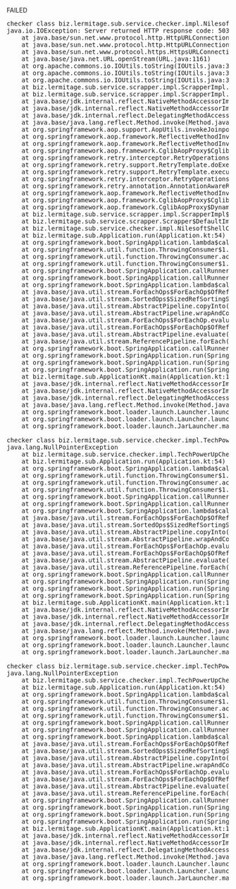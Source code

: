 FAILED

<pre>checker class biz.lermitage.sub.service.checker.impl.NilesoftShellChecker failed, ignoring
java.io.IOException: Server returned HTTP response code: 503 for URL: https://nilesoft.org/download/changes
	at java.base/sun.net.www.protocol.http.HttpURLConnection.getInputStream0(HttpURLConnection.java:2022)
	at java.base/sun.net.www.protocol.http.HttpURLConnection.getInputStream(HttpURLConnection.java:1611)
	at java.base/sun.net.www.protocol.https.HttpsURLConnectionImpl.getInputStream(HttpsURLConnectionImpl.java:224)
	at java.base/java.net.URL.openStream(URL.java:1161)
	at org.apache.commons.io.IOUtils.toString(IOUtils.java:3221)
	at org.apache.commons.io.IOUtils.toString(IOUtils.java:3196)
	at org.apache.commons.io.IOUtils.toString(IOUtils.java:3310)
	at biz.lermitage.sub.service.scrapper.impl.ScrapperImpl.downloadAsText(ScrapperImpl.kt:65)
	at biz.lermitage.sub.service.scrapper.impl.ScrapperImpl.fetchHtml(ScrapperImpl.kt:43)
	at java.base/jdk.internal.reflect.NativeMethodAccessorImpl.invoke0(Native Method)
	at java.base/jdk.internal.reflect.NativeMethodAccessorImpl.invoke(NativeMethodAccessorImpl.java:77)
	at java.base/jdk.internal.reflect.DelegatingMethodAccessorImpl.invoke(DelegatingMethodAccessorImpl.java:43)
	at java.base/java.lang.reflect.Method.invoke(Method.java:568)
	at org.springframework.aop.support.AopUtils.invokeJoinpointUsingReflection(AopUtils.java:354)
	at org.springframework.aop.framework.ReflectiveMethodInvocation.invokeJoinpoint(ReflectiveMethodInvocation.java:196)
	at org.springframework.aop.framework.ReflectiveMethodInvocation.proceed(ReflectiveMethodInvocation.java:163)
	at org.springframework.aop.framework.CglibAopProxy$CglibMethodInvocation.proceed(CglibAopProxy.java:768)
	at org.springframework.retry.interceptor.RetryOperationsInterceptor$1.doWithRetry(RetryOperationsInterceptor.java:92)
	at org.springframework.retry.support.RetryTemplate.doExecute(RetryTemplate.java:344)
	at org.springframework.retry.support.RetryTemplate.execute(RetryTemplate.java:233)
	at org.springframework.retry.interceptor.RetryOperationsInterceptor.invoke(RetryOperationsInterceptor.java:113)
	at org.springframework.retry.annotation.AnnotationAwareRetryOperationsInterceptor.invoke(AnnotationAwareRetryOperationsInterceptor.java:162)
	at org.springframework.aop.framework.ReflectiveMethodInvocation.proceed(ReflectiveMethodInvocation.java:184)
	at org.springframework.aop.framework.CglibAopProxy$CglibMethodInvocation.proceed(CglibAopProxy.java:768)
	at org.springframework.aop.framework.CglibAopProxy$DynamicAdvisedInterceptor.intercept(CglibAopProxy.java:720)
	at biz.lermitage.sub.service.scrapper.impl.ScrapperImpl$$SpringCGLIB.fetchHtml(<generated>)
	at biz.lermitage.sub.service.scrapper.Scrapper$DefaultImpls.fetchHtml$default(Scrapper.kt:11)
	at biz.lermitage.sub.service.checker.impl.NilesoftShellChecker.check(NilesoftShellChecker.kt:22)
	at biz.lermitage.sub.Application.run(Application.kt:54)
	at org.springframework.boot.SpringApplication.lambda$callRunner$5(SpringApplication.java:790)
	at org.springframework.util.function.ThrowingConsumer$1.acceptWithException(ThrowingConsumer.java:83)
	at org.springframework.util.function.ThrowingConsumer.accept(ThrowingConsumer.java:60)
	at org.springframework.util.function.ThrowingConsumer$1.accept(ThrowingConsumer.java:88)
	at org.springframework.boot.SpringApplication.callRunner(SpringApplication.java:798)
	at org.springframework.boot.SpringApplication.callRunner(SpringApplication.java:789)
	at org.springframework.boot.SpringApplication.lambda$callRunners$3(SpringApplication.java:774)
	at java.base/java.util.stream.ForEachOps$ForEachOp$OfRef.accept(ForEachOps.java:183)
	at java.base/java.util.stream.SortedOps$SizedRefSortingSink.end(SortedOps.java:357)
	at java.base/java.util.stream.AbstractPipeline.copyInto(AbstractPipeline.java:510)
	at java.base/java.util.stream.AbstractPipeline.wrapAndCopyInto(AbstractPipeline.java:499)
	at java.base/java.util.stream.ForEachOps$ForEachOp.evaluateSequential(ForEachOps.java:150)
	at java.base/java.util.stream.ForEachOps$ForEachOp$OfRef.evaluateSequential(ForEachOps.java:173)
	at java.base/java.util.stream.AbstractPipeline.evaluate(AbstractPipeline.java:234)
	at java.base/java.util.stream.ReferencePipeline.forEach(ReferencePipeline.java:596)
	at org.springframework.boot.SpringApplication.callRunners(SpringApplication.java:774)
	at org.springframework.boot.SpringApplication.run(SpringApplication.java:342)
	at org.springframework.boot.SpringApplication.run(SpringApplication.java:1363)
	at org.springframework.boot.SpringApplication.run(SpringApplication.java:1352)
	at biz.lermitage.sub.ApplicationKt.main(Application.kt:130)
	at java.base/jdk.internal.reflect.NativeMethodAccessorImpl.invoke0(Native Method)
	at java.base/jdk.internal.reflect.NativeMethodAccessorImpl.invoke(NativeMethodAccessorImpl.java:77)
	at java.base/jdk.internal.reflect.DelegatingMethodAccessorImpl.invoke(DelegatingMethodAccessorImpl.java:43)
	at java.base/java.lang.reflect.Method.invoke(Method.java:568)
	at org.springframework.boot.loader.launch.Launcher.launch(Launcher.java:91)
	at org.springframework.boot.loader.launch.Launcher.launch(Launcher.java:53)
	at org.springframework.boot.loader.launch.JarLauncher.main(JarLauncher.java:58)

checker class biz.lermitage.sub.service.checker.impl.TechPowerUpVCRedistChecker failed, ignoring
java.lang.NullPointerException
	at biz.lermitage.sub.service.checker.impl.TechPowerUpChecker.check(TechPowerUpChecker.kt:31)
	at biz.lermitage.sub.Application.run(Application.kt:54)
	at org.springframework.boot.SpringApplication.lambda$callRunner$5(SpringApplication.java:790)
	at org.springframework.util.function.ThrowingConsumer$1.acceptWithException(ThrowingConsumer.java:83)
	at org.springframework.util.function.ThrowingConsumer.accept(ThrowingConsumer.java:60)
	at org.springframework.util.function.ThrowingConsumer$1.accept(ThrowingConsumer.java:88)
	at org.springframework.boot.SpringApplication.callRunner(SpringApplication.java:798)
	at org.springframework.boot.SpringApplication.callRunner(SpringApplication.java:789)
	at org.springframework.boot.SpringApplication.lambda$callRunners$3(SpringApplication.java:774)
	at java.base/java.util.stream.ForEachOps$ForEachOp$OfRef.accept(ForEachOps.java:183)
	at java.base/java.util.stream.SortedOps$SizedRefSortingSink.end(SortedOps.java:357)
	at java.base/java.util.stream.AbstractPipeline.copyInto(AbstractPipeline.java:510)
	at java.base/java.util.stream.AbstractPipeline.wrapAndCopyInto(AbstractPipeline.java:499)
	at java.base/java.util.stream.ForEachOps$ForEachOp.evaluateSequential(ForEachOps.java:150)
	at java.base/java.util.stream.ForEachOps$ForEachOp$OfRef.evaluateSequential(ForEachOps.java:173)
	at java.base/java.util.stream.AbstractPipeline.evaluate(AbstractPipeline.java:234)
	at java.base/java.util.stream.ReferencePipeline.forEach(ReferencePipeline.java:596)
	at org.springframework.boot.SpringApplication.callRunners(SpringApplication.java:774)
	at org.springframework.boot.SpringApplication.run(SpringApplication.java:342)
	at org.springframework.boot.SpringApplication.run(SpringApplication.java:1363)
	at org.springframework.boot.SpringApplication.run(SpringApplication.java:1352)
	at biz.lermitage.sub.ApplicationKt.main(Application.kt:130)
	at java.base/jdk.internal.reflect.NativeMethodAccessorImpl.invoke0(Native Method)
	at java.base/jdk.internal.reflect.NativeMethodAccessorImpl.invoke(NativeMethodAccessorImpl.java:77)
	at java.base/jdk.internal.reflect.DelegatingMethodAccessorImpl.invoke(DelegatingMethodAccessorImpl.java:43)
	at java.base/java.lang.reflect.Method.invoke(Method.java:568)
	at org.springframework.boot.loader.launch.Launcher.launch(Launcher.java:91)
	at org.springframework.boot.loader.launch.Launcher.launch(Launcher.java:53)
	at org.springframework.boot.loader.launch.JarLauncher.main(JarLauncher.java:58)

checker class biz.lermitage.sub.service.checker.impl.TechPowerUpThrottleStopChecker failed, ignoring
java.lang.NullPointerException
	at biz.lermitage.sub.service.checker.impl.TechPowerUpChecker.check(TechPowerUpChecker.kt:31)
	at biz.lermitage.sub.Application.run(Application.kt:54)
	at org.springframework.boot.SpringApplication.lambda$callRunner$5(SpringApplication.java:790)
	at org.springframework.util.function.ThrowingConsumer$1.acceptWithException(ThrowingConsumer.java:83)
	at org.springframework.util.function.ThrowingConsumer.accept(ThrowingConsumer.java:60)
	at org.springframework.util.function.ThrowingConsumer$1.accept(ThrowingConsumer.java:88)
	at org.springframework.boot.SpringApplication.callRunner(SpringApplication.java:798)
	at org.springframework.boot.SpringApplication.callRunner(SpringApplication.java:789)
	at org.springframework.boot.SpringApplication.lambda$callRunners$3(SpringApplication.java:774)
	at java.base/java.util.stream.ForEachOps$ForEachOp$OfRef.accept(ForEachOps.java:183)
	at java.base/java.util.stream.SortedOps$SizedRefSortingSink.end(SortedOps.java:357)
	at java.base/java.util.stream.AbstractPipeline.copyInto(AbstractPipeline.java:510)
	at java.base/java.util.stream.AbstractPipeline.wrapAndCopyInto(AbstractPipeline.java:499)
	at java.base/java.util.stream.ForEachOps$ForEachOp.evaluateSequential(ForEachOps.java:150)
	at java.base/java.util.stream.ForEachOps$ForEachOp$OfRef.evaluateSequential(ForEachOps.java:173)
	at java.base/java.util.stream.AbstractPipeline.evaluate(AbstractPipeline.java:234)
	at java.base/java.util.stream.ReferencePipeline.forEach(ReferencePipeline.java:596)
	at org.springframework.boot.SpringApplication.callRunners(SpringApplication.java:774)
	at org.springframework.boot.SpringApplication.run(SpringApplication.java:342)
	at org.springframework.boot.SpringApplication.run(SpringApplication.java:1363)
	at org.springframework.boot.SpringApplication.run(SpringApplication.java:1352)
	at biz.lermitage.sub.ApplicationKt.main(Application.kt:130)
	at java.base/jdk.internal.reflect.NativeMethodAccessorImpl.invoke0(Native Method)
	at java.base/jdk.internal.reflect.NativeMethodAccessorImpl.invoke(NativeMethodAccessorImpl.java:77)
	at java.base/jdk.internal.reflect.DelegatingMethodAccessorImpl.invoke(DelegatingMethodAccessorImpl.java:43)
	at java.base/java.lang.reflect.Method.invoke(Method.java:568)
	at org.springframework.boot.loader.launch.Launcher.launch(Launcher.java:91)
	at org.springframework.boot.loader.launch.Launcher.launch(Launcher.java:53)
	at org.springframework.boot.loader.launch.JarLauncher.main(JarLauncher.java:58)

</pre>